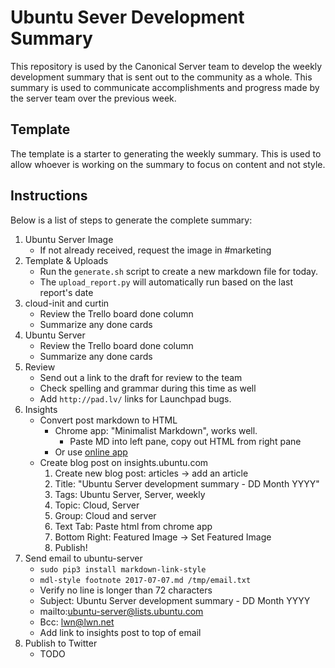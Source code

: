 # Ubuntu Sever Development Summary

This repository is used by the Canonical Server team to develop the weekly
development summary that is sent out to the community as a whole. This summary
is used to communicate accomplishments and progress made by the server team
over the previous week.

## Template

The template is a starter to generating the weekly summary. This is used to
allow whoever is working on the summary to focus on content and not style.

## Instructions

Below is a list of steps to generate the complete summary:

1. Ubuntu Server Image
    - If not already received, request the image in #marketing
1. Template & Uploads
    - Run the `generate.sh` script to create a new markdown file for today.
    - The `upload_report.py` will automatically run based on the last report's
      date
1. cloud-init and curtin
    - Review the Trello board done column
    - Summarize any done cards
1. Ubuntu Server
    - Review the Trello board done column
    - Summarize any done cards
1. Review
    - Send out a link to the draft for review to the team
    - Check spelling and grammar during this time as well
    - Add `http://pad.lv/` links for Launchpad bugs.
1. Insights
    - Convert post markdown to HTML
      - Chrome app: "Minimalist Markdown", works well.
        - Paste MD into left pane, copy out HTML from right pane
      - Or use [online app](http://dillinger.io/)
    - Create blog post on insights.ubuntu.com
      1. Create new blog post: articles -> add an article
      2. Title: "Ubuntu Server development summary - DD Month YYYY"
      3. Tags: Ubuntu Server, Server, weekly
      4. Topic: Cloud, Server
      5. Group: Cloud and server
      6. Text Tab: Paste html from chrome app
      7. Bottom Right: Featured Image -> Set Featured Image
      8. Publish!
1. Send email to ubuntu-server
    - `sudo pip3 install markdown-link-style`
    - `mdl-style footnote 2017-07-07.md /tmp/email.txt`
    - Verify no line is longer than 72 characters
    - Subject: Ubuntu Server development summary - DD Month YYYY
    - mailto:ubuntu-server@lists.ubuntu.com
    - Bcc: lwn@lwn.net
    - Add link to insights post to top of email
1. Publish to Twitter
    - TODO
